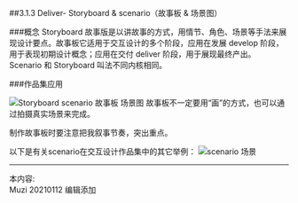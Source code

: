 ##3.1.3 Deliver- Storyboard & scenario（故事板 & 场景图）

###概念
Storyboard 故事版是以讲故事的方式，用情节、角色、场景等手法来展现设计要点。故事板它适用于交互设计的多个阶段，应用在发展 develop 阶段，用于表现初期设计概念；应用在交付 deliver 阶段，用于展现最终产出。
Scenario 和 Storyboard 叫法不同内核相同。


###作品集应用

![Storyboard  scenario 故事板 场景图](http://kitpic.makebi.net/2021/ixd_30.jpg)
故事板不一定要用“画”的方式，也可以通过拍摄真实场景来完成。

制作故事板时要注意把我叙事节奏，突出重点。

以下是有关scenario在交互设计作品集中的其它举例：
![scenario 场景](http://kitpic.makebi.net/2021/ixd_31.jpg)





---
本内容:  
Muzi 20210112 编辑添加
